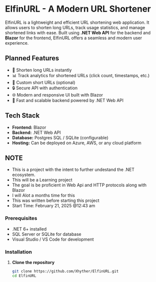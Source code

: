 # ElfinURL - A Modern URL Shortener

ElfinURL is a lightweight and efficient URL shortening web application. It allows users to shorten long URLs, track usage statistics, and manage shortened links with ease. Built using **.NET Web API** for the backend and **Blazor** for the frontend, ElfinURL offers a seamless and modern user experience.

## Planned Features
- 🔗 Shorten long URLs instantly
- 📊 Track analytics for shortened URLs (click count, timestamps, etc.)
- 🔑 Custom short URLs (optional)
- 🔒 Secure API with authentication
- 🌐 Modern and responsive UI built with Blazor
- 🚀 Fast and scalable backend powered by .NET Web API

## Tech Stack
- **Frontend:** Blazor
- **Backend:** .NET Web API
- **Database:** Postgres SQL / SQLite (configurable)
- **Hosting:** Can be deployed on Azure, AWS, or any cloud platform

## NOTE
- This is a project with the intent to further undestand the .NET ecosystem.
- This will be a Learning project
- The goal is be proficient in Web Api and HTTP protocols along with Blazor
- I will Alot a months time for this
- This was written before starting this project
- Start Time: February 21, 2025 @12:43 am

### Prerequisites
- .NET 6+ installed
- SQL Server or SQLite for database
- Visual Studio / VS Code for development

### Installation

1. **Clone the repository**
   ```sh
   git clone https://github.com/Xhyther/ElfinURL.git
   cd ElfinURL
